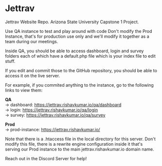 # Jettrav
Jettrav Website Repo. Arizona State University Capstone 1 Project.

Use QA instance to test and play around with code
Don't modify the Prod Instance, that's for production use only and we'll modify it together as a team during our meetings.

Inside QA, you should be able to access dashboard, login and survey folders each of which have a default.php file which is your index file to edit stuff.

If you edit and commit those to the GitHub repository, you should be able to access it on the live server.

For example, if you commited anything to the instance, go to the following links to view them:

<b>QA</b><br>
-> dashboard: https://jettrav.rishavkumar.io/qa/dashboard <br>
-> login: https://jettrav.rishavkumar.io/qa/login <br>
-> survey: https://jettrav.rishavkumar.io/qa/survey <be>

<b>Prod</b><br>
-> prod-instance: https://jettrav.rishavkumar.io/

Note that there is a .htaccess file in the local directory for this server. Don't modify this file, there is a rewrite engine configuration inside it that's serving our Prod instance to the main jettrav.rishavkumar.io domain name. 

Reach out in the Discord Server for help!
